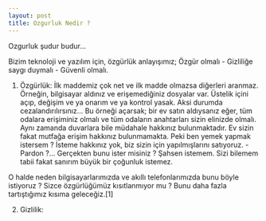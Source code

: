 ```yaml
---
layout: post
title: Ozgurluk Nedir ?
---
```


Ozgurluk şudur budur...

Bizim teknoloji ve yazılım için, özgürlük anlayışımız; Özgür olmalı - Gizliliğe saygı duymalı - Güvenli olmalı.
1) Özgürlük: İlk maddemiz çok net ve ilk madde olmazsa diğerleri aranmaz. Örneğin, bilgisayar aldınız ve erişemediğiniz dosyalar var. Üstelik içini açıp, değişim ve ya onarım ve ya kontrol yasak. Aksi durumda cezalandırılırsınız...
Bu örneği açarsak; bir ev satın aldıysanız eğer, tüm odalara erişiminiz olmalı ve tüm odaların anahtarları sizin elinizde olmalı. Aynı zamanda duvarlara bile müdahale hakkınız bulunmaktadır.
Ev sizin fakat mutfağa erişim hakkınız bulunmamakta. Peki ben yemek yapmak istersem ? İsteme hakkınız yok, biz sizin için yapılmışlarını satıyoruz.
-Pardon ?... Gerçekten bunu ister misiniz ? Şahsen istemem. Sizi bilemem tabii fakat sanırım büyük bir çoğunluk istemez. 

O halde neden bilgisayarlarımızda ve akıllı telefonlarımızda bunu böyle istiyoruz ? Sizce özgürlüğümüz kısıtlanmıyor mu ? Bunu daha fazla tartıştığımız kısıma geleceğiz.[1] 

2) Gizlilik:
